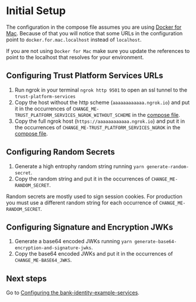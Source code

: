 # Initial Setup
The configuration in the compose file assumes you are using [Docker for Mac](https://docs.docker.com/desktop/install/mac-install/). Because of that you will notice that some URLs in the configuration point to `docker.for.mac.localhost` instead of `localhost`.

If you are not using `Docker for Mac` make sure you update the references to point to the localhost that resolves for your environment.

## Configuring Trust Platform Services URLs
1. Run ngrok in your terminal `ngrok http 9501` to open an ssl tunnel to the `trust-platform-services`
1. Copy the host without the http scheme (`aaaaaaaaaaaa.ngrok.io`) and put it in the occurrences of `CHANGE_ME-TRUST_PLATFORM_SERVICES_NGROK_WITHOUT_SCHEME` in the [compose file](../docker-compose.yml).
1. Copy the full ngrok host (`https://aaaaaaaaaaaa.ngrok.io`) and put it in the occurrences of `CHANGE_ME-TRUST_PLATFORM_SERVICES_NGROK` in the [compose file](../docker-compose.yml).

## Configuring Random Secrets
1. Generate a high entrophy random string running `yarn generate-random-secret`.
1. Copy the random string and put it in the occurrences of `CHANGE_ME-RANDOM_SECRET`.

Random secrets are mostly used to sign session cookies. For production you must use a different random string for each occurrence of `CHANGE_ME-RANDOM_SECRET`.

## Configuring Signature and Encryption JWKs
1. Generate a base64 encoded JWKs running `yarn generate-base64-encryption-and-signature-jwks`.
1. Copy the base64 encoded JWKs and put it in the occurrences of `CHANGE_ME-BASE64_JWKS`.

## Next steps
Go to [Configuring the bank-identity-example-services](configuring-bank-identity-example-services.md).